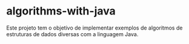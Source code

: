 # algorithms-with-java
Este projeto tem o objetivo de implementar exemplos de algoritmos de estruturas de dados diversas com a linguagem Java.
